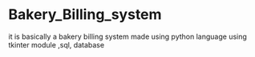 # Bakery_Billing_system
it is basically a bakery billing system made using python language using tkinter module ,sql, database 
